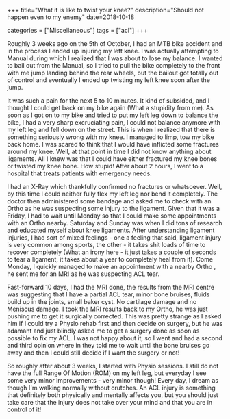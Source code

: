 +++
title="What it is like to twist your knee?"
description="Should not happen even to my enemy"
date=2018-10-18

categories = ["Miscellaneous"]
tags = ["acl"]
+++


Roughly 3 weeks ago on the 5th of October, I had an MTB bike accident and in the process I ended up injuring my left knee. I was actually attempting to 
Manual during which I realized that I was about to lose my balance. I wanted to bail out from the Manual, so I tried to pull the bike completely to the 
front with me jump landing behind the rear wheels, but the bailout got totally out of control and eventually I ended up twisting my left knee soon after 
the jump.

It was such a pain for the next 5 to 10 minutes. It kind of subsided, and I thought I could get back on my bike again (What a stupidity from me). As soon as 
I got on to my bike and tried to put my left leg down to balance the bike, I had a very sharp excruciating pain, I could not balance anymore with my 
left leg and fell down on the street. This is when I realized that there is something seriously wrong with my knee. I managed to limp, tow my bike back 
home. I was scared to think that I would have inflicted some fractures around my knee. Well, at that point in time I did not know anything about 
ligaments. All I knew was that I could have either fractured my knee bones or twisted my knee bone. How stupid! After about 2 hours, I went to a hospital 
that treats patients with emergency needs.

I had an X-Ray which thankfully confirmed no fractures or whatsoever. Well, by this time I could neither fully flex my left leg nor bend it completely. 
The doctor then administered some bandage and asked me to check with an Ortho as he was suspecting some injury to the ligament. Given that it was a 
Friday, I had to wait until Monday so that I could make some appointments with an Ortho nearby. Saturday and Sunday was when I did tons of research 
and educated myself about knee ligaments. After understanding ligament injuries, I had sort of mixed feelings - one a feeling that said, ligament injury 
is very common among sports, the other - it takes shit loads of time to recover completely (What an irony here - it just takes a couple of seconds 
to tear a ligament, it takes about a year to completely heal from it). Come Monday, I quickly managed to make an appointment with a nearby Ortho 
, he sent me for an MRI as he was suspecting ACL tear. 

Fast-forward 10 days, I had the MRI done, the results from the MRI centre was suggesting that I have a partial ACL tear, minor bone bruises, fluids 
build up in the joints, small baker cyst. No cartilage damage and no Meniscus damage. I took the MRI results back to my Ortho, he was just pushing me
to get it surgically corrected. This was pretty strange as I asked him if I could try a Physio rehab first and then decide on surgery, but he was adamant 
and just blindly asked me to get a surgery done as soon as possible to fix my ACL. I was not happy about it, so I went and had a second and third opinion 
where in they told me to wait until the bone bruises go away and then I could still decide if I want the surgery or not!

So roughly after about 3 weeks, I started with Physio sessions. I still do not have the full Range Of Motion (ROM) on my left leg, but everyday I see some 
very minor improvements - very minor though! Every day, I dream as though I'm walking normally without crutches. An ACL injury is something that definitely 
both physically and mentally affects you, but you should just take care that the injury does not take over your mind and that you are in control of it!
